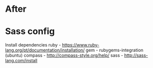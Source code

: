 # After


# Sass config
Install dependencies
ruby - https://www.ruby-lang.org/pt/documentation/installation/
gem - rubygems-integration (ubuntu)
compass - http://compass-style.org/help/
sass - http://sass-lang.com/install
